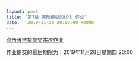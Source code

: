```yaml
---
layout: post
title: "第7章 离散模型的优化 作业"
date:   2019-11-20 20:00:00 +0800
---
```


[点击该链接提交本次作业][homework]

作业提交的最后期限为：2019年11月28日星期四 20:00

[homework]: https://classroom.github.com/a/ahSkL3hw
